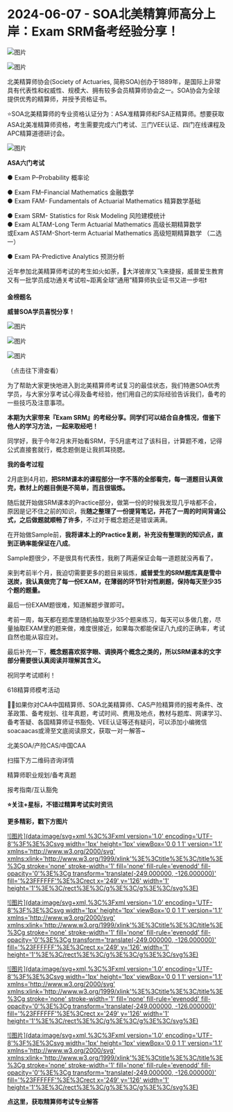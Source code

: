 # 2024-06-07 - SOA北美精算师高分上岸：Exam SRM备考经验分享！

![图片](https://mmbiz.qpic.cn/mmbiz_jpg/mK3FpI9af4kg4PH3You8v1p2s4zAl35ZxNnxg0MdNmVTvH2IJcatox7FnBcNAnYE4JN8ZPBDeK1yLvRwqaptmA/640?wx_fmt=jpeg&wxfrom=5&wx_lazy=1&wx_co=1&tp=webp)

![图片](https://mmbiz.qpic.cn/mmbiz_gif/mK3FpI9af4kg4PH3You8v1p2s4zAl35ZQkpnCFrL4sxibTsCHduia44N0WRpw0ibe62rGfxowYB0ZzQROPDAlhh3Q/640?wx_fmt=gif&wxfrom=5&wx_lazy=1&tp=webp)

北美精算师协会(Society of Actuaries, 简称SOA)创办于1889年，是国际上非常具有代表性和权威性、规模大、拥有较多会员精算师协会之一。SOA协会为全球提供优秀的精算师，并授予资格证书。

⭐SOA北美精算师的专业资格认证分为：ASA准精算师和FSA正精算师。想要获取ASA北美准精算师资格，考生需要完成六门考试、三门VEE认证、四门在线课程及APC精算道德研讨会。

![图片](https://mmbiz.qpic.cn/sz_mmbiz_png/mK3FpI9af4lBo091UtzKiaohLb86MSm563x7Ze6AibheA5svrA1PZKjUGJPhp6v2fI2v5kBjxeLrAsAZ1HNFReIg/640?wx_fmt=png&from=appmsg&tp=webp&wxfrom=5&wx_lazy=1)

**ASA六门考试**

● Exam P–Probability 概率论

● Exam FM–Financial Mathematics 金融数学  
● Exam FAM- Fundamentals of Actuarial Mathematics 精算数学基础

● Exam SRM- Statistics for Risk Modeling 风险建模统计  
● Exam ALTAM-Long Term Actuarial Mathematics 高级长期精算数学  
或Exam ASTAM-Short-term Actuarial Mathematics 高级短期精算数学 （二选一）

● Exam PA-Predictive Analytics 预测分析

近年参加北美精算师考试的考生如火如荼，🌈大洋彼岸又飞来捷报，威普爱生教育又有一批学员成功通关考试啦~距离全球“通用”精算师执业证书又进一步啦❗ 

**金榜题名**

**威普SOA学员喜悦分享！**

![图片](https://mmbiz.qpic.cn/sz_mmbiz_jpg/mK3FpI9af4mpMl35ia0P5648u3740BbvWD7A63GCRvxaWqhIVpwoyI713NFdunia9ma1oNxLZrop0FAOETqZe2kg/640?wx_fmt=jpeg&from=appmsg&tp=webp&wxfrom=5&wx_lazy=1)

![图片](https://mmbiz.qpic.cn/sz_mmbiz_jpg/mK3FpI9af4mpMl35ia0P5648u3740BbvWeN89p53KrtuaCLPvkb1g6XFncQQeBnyf1Krlb4iccm1KyN9kNia2nLXQ/640?wx_fmt=jpeg&from=appmsg&tp=webp&wxfrom=5&wx_lazy=1)

![图片](https://mmbiz.qpic.cn/sz_mmbiz_jpg/mK3FpI9af4mpMl35ia0P5648u3740BbvW4ITAno5yLftsXG7nkaRHHH69msicnXxYgljMJ4djKqIGqF1bP4ficrWQ/640?wx_fmt=jpeg&from=appmsg&tp=webp&wxfrom=5&wx_lazy=1)

（点击往下滑查看）

为了帮助大家更快地进入到北美精算师考试复习的最佳状态，我们特邀SOA优秀学员，与大家分享考试心得及备考经验，他们用自己的实际经验告诉我们，备考的一些技巧及注意事项。

**本期为大家带来『Exam SRM』的考经分享。同学们可以结合自身情况，借鉴下他人的学习方法，一起来取经吧！**


同学好，我于今年2月末开始看SRM，于5月底考过了该科目，计算题不难，记得公式直接套就行，概念题倒是让我抓耳挠腮。

**我的备考过程**

  

2月底到4月初，**把SRM课本的课程部分一字不落的全部看完，每一道题目认真做完，教材上的题目倒是不简单，而且很锻炼。**

  

随后就开始做SRM课本的Practice部分，做第一份的时候我发现几乎啥都不会，原因是记不住之前的知识，我**随之整理了一份提背笔记，并花了一周的时间背诵公式，之后做题就顺畅了许多**，不过对于概念题还是错误满满。

  

在开始做Sample前，**我将课本上的Practice复刷，补充没有整理到的知识点，直到正确率能保证在八成**。

  

Sample题很少，不是很具有代表性，我刷了两遍保证会每一道题就没再看了。

  

来到考前半个月，我迫切需要更多的题目来锻炼，**威普爱生的SRM题库真是雪中送炭，我认真做完了每一份EXAM，在薄弱的环节针对性刷题，保持每天至少35个题的题量。**

  

最后一份EXAM题很难，知道解题步骤即可。

  

考前一周，每天都在题库里随机抽取至少35个题来练习，每天可以多做几套，尽量抽取EXAM里的题来做，难度很接近，如果每次都能保证八九成的正确率，考试自然也能从容应对。

  

最后补充一下，**概念题喜欢抠字眼、调换两个概念之类的，所以SRM课本的文字部分需要很认真阅读并理解其含义。**

祝同学考试顺利！

618精算师模考活动


💁‍♀️如果你对CAA中国精算师、SOA北美精算师、CAS产险精算师的报考条件、改革政策、备考规划、往年真题，考试时间、费用及地点，教材与题库、网课学习、备考答疑、各国精算师证书豁免、VEE认证等还有疑问，可以添加小编微信soacaacas或滑至文底阅读原文，获取一对一解答~

北美SOA/产险CAS/中国CAA

扫描下方二维码咨询详情


精算师职业规划/备考真题

报考指南/互认豁免

**⭐关注+星标，不错过精算考试实时资讯**



**更多精彩，戳下方图片**


[![图片](data:image/svg+xml,%3C%3Fxml version='1.0' encoding='UTF-8'%3F%3E%3Csvg width='1px' height='1px' viewBox='0 0 1 1' version='1.1' xmlns='http://www.w3.org/2000/svg' xmlns:xlink='http://www.w3.org/1999/xlink'%3E%3Ctitle%3E%3C/title%3E%3Cg stroke='none' stroke-width='1' fill='none' fill-rule='evenodd' fill-opacity='0'%3E%3Cg transform='translate(-249.000000, -126.000000)' fill='%23FFFFFF'%3E%3Crect x='249' y='126' width='1' height='1'%3E%3C/rect%3E%3C/g%3E%3C/g%3E%3C/svg%3E)](http://mp.weixin.qq.com/s?__biz=Mzg5ODgxNDE0NQ==&mid=2247499489&idx=1&sn=28bc71f9486a17b4e2a1e8576252b8af&chksm=c05e674ff729ee59dc54a8f5e5fdeacd3fa24632cb9fea93f694e23708dddce948576251acd3&scene=21#wechat_redirect)

[![图片](data:image/svg+xml,%3C%3Fxml version='1.0' encoding='UTF-8'%3F%3E%3Csvg width='1px' height='1px' viewBox='0 0 1 1' version='1.1' xmlns='http://www.w3.org/2000/svg' xmlns:xlink='http://www.w3.org/1999/xlink'%3E%3Ctitle%3E%3C/title%3E%3Cg stroke='none' stroke-width='1' fill='none' fill-rule='evenodd' fill-opacity='0'%3E%3Cg transform='translate(-249.000000, -126.000000)' fill='%23FFFFFF'%3E%3Crect x='249' y='126' width='1' height='1'%3E%3C/rect%3E%3C/g%3E%3C/g%3E%3C/svg%3E)](http://mp.weixin.qq.com/s?__biz=Mzg5ODgxNDE0NQ==&mid=2247498943&idx=1&sn=5bce19bec0ad4273adf76176e0f511af&chksm=c05e6511f729ec074f2cfb8bf9ce06b7a2eb71bbbc70450c89e265774c37dfc5db1c6534d7bb&scene=21#wechat_redirect)

[![图片](data:image/svg+xml,%3C%3Fxml version='1.0' encoding='UTF-8'%3F%3E%3Csvg width='1px' height='1px' viewBox='0 0 1 1' version='1.1' xmlns='http://www.w3.org/2000/svg' xmlns:xlink='http://www.w3.org/1999/xlink'%3E%3Ctitle%3E%3C/title%3E%3Cg stroke='none' stroke-width='1' fill='none' fill-rule='evenodd' fill-opacity='0'%3E%3Cg transform='translate(-249.000000, -126.000000)' fill='%23FFFFFF'%3E%3Crect x='249' y='126' width='1' height='1'%3E%3C/rect%3E%3C/g%3E%3C/g%3E%3C/svg%3E)](http://mp.weixin.qq.com/s?__biz=Mzg5ODgxNDE0NQ==&mid=2247499760&idx=1&sn=16dd1f8015b2fdf0d3f5c47ddf2fcace&chksm=c05e665ef729ef4854ae8257ec868b9532dcfb6820e0234ab54e19cc8c68e8eb7ecffbcb5525&scene=21#wechat_redirect)

[![图片](data:image/svg+xml,%3C%3Fxml version='1.0' encoding='UTF-8'%3F%3E%3Csvg width='1px' height='1px' viewBox='0 0 1 1' version='1.1' xmlns='http://www.w3.org/2000/svg' xmlns:xlink='http://www.w3.org/1999/xlink'%3E%3Ctitle%3E%3C/title%3E%3Cg stroke='none' stroke-width='1' fill='none' fill-rule='evenodd' fill-opacity='0'%3E%3Cg transform='translate(-249.000000, -126.000000)' fill='%23FFFFFF'%3E%3Crect x='249' y='126' width='1' height='1'%3E%3C/rect%3E%3C/g%3E%3C/g%3E%3C/svg%3E)](http://mp.weixin.qq.com/s?__biz=Mzg5ODgxNDE0NQ==&mid=2247498518&idx=1&sn=bad02502a37ffc8531b5fd7f7cf952fe&chksm=c05e62b8f729ebaef2b92ff18af0a0407edb1421c3392c037361ad4a0ddda6c44bfea8e77254&scene=21#wechat_redirect)




**点这里，获取精算师考试专业解答**
